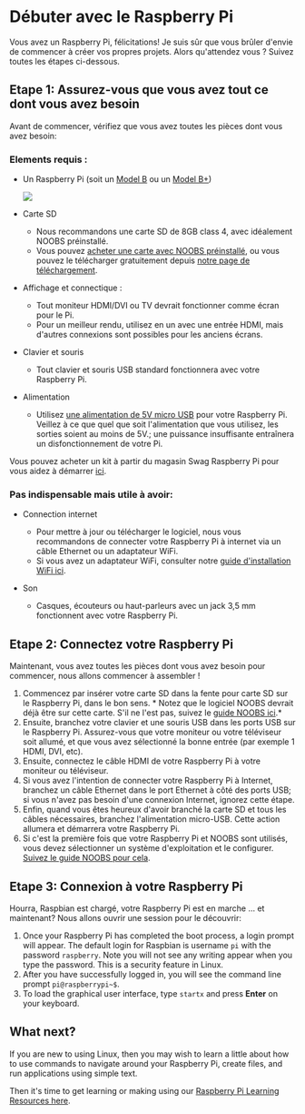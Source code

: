 # Débuter avec le Raspberry Pi

Vous avez un Raspberry Pi, félicitations! Je suis sûr que vous brûler d'envie de commencer à créer vos propres projets. Alors qu'attendez vous ? Suivez toutes les étapes ci-dessous.

## Etape 1: Assurez-vous que vous avez tout ce dont vous avez besoin

Avant de commencer, vérifiez que vous avez toutes les pièces dont vous avez besoin:

### Elements requis :

- Un Raspberry Pi (soit un [Model B](http://www.raspberrypi.org/product/model-b/) ou un  [Model B+](http://www.raspberrypi.org/product/model-b-plus/))

	![](images/Raspberry-Pis.jpg)

- Carte SD
	- Nous recommandons une carte SD de 8GB class 4, avec idéalement NOOBS préinstallé. 
	- Vous pouvez [acheter une carte avec NOOBS préinstallé](http://swag.raspberrypi.org/collections/frontpage/products/noobs-8gb-sd-card), ou vous pouvez le télécharger gratuitement depuis [notre page de téléchargement](http://www.raspberrypi.org/downloads/).
	
- Affichage et connectique :
	- Tout moniteur HDMI/DVI ou TV devrait fonctionner comme écran pour le Pi. 
	- Pour un meilleur rendu, utilisez en un avec une entrée HDMI, mais d'autres connexions sont possibles pour les anciens écrans. 
	
- Clavier et souris
	- Tout clavier et souris USB standard fonctionnera avec votre Raspberry Pi.
	
- Alimentation
	- Utilisez [une alimentation de 5V micro USB](http://swag.raspberrypi.org/collections/pi-kits/products/raspberry-pi-universal-power-supply) pour votre Raspberry Pi. Veillez à ce que quel que soit l'alimentation que vous utilisez, les sorties soient au moins de 5V.; une puissance insuffisante entraînera un disfonctionnement de votre Pi.

Vous pouvez acheter un kit à partir du magasin Swag Raspberry Pi pour vous aidez à démarrer [ici](http://swag.raspberrypi.org/collections/frontpage/products/b-raspberry-pi-starter-kit).

### Pas indispensable mais utile à avoir:

- Connection internet
	- Pour mettre à jour ou télécharger le logiciel, nous vous recommandons de connecter votre Raspberry Pi à internet via un câble Ethernet ou un adaptateur WiFi.
	- Si vous avez un adaptateur WiFi, consulter notre [guide d'installation WiFi  ici](http://www.raspberrypi.org/documentation/configuration/wireless/README.md).

- Son
	- Casques, écouteurs ou haut-parleurs avec un jack 3,5 mm fonctionnent avec votre Raspberry Pi.

	
## Etape 2: Connectez votre Raspberry Pi

Maintenant, vous avez toutes les pièces dont vous avez besoin pour commencer, nous allons commencer à assembler !

1. Commencez par insérer votre carte SD dans la fente pour carte SD sur le Raspberry Pi, dans le bon sens. * Notez que le logiciel NOOBS devrait déjà être sur cette carte. S'il ne l'est pas, suivez le [guide NOOBS  ici](http://www.raspberrypi.org/help/noobs-setup/).*
1. Ensuite, branchez votre clavier et une souris USB dans les ports USB sur le Raspberry Pi. Assurez-vous que votre moniteur ou votre téléviseur soit allumé, et que vous avez sélectionné la bonne entrée (par exemple 1 HDMI, DVI, etc).
1. Ensuite, connectez le câble HDMI de votre Raspberry Pi à votre moniteur ou téléviseur.
1. Si vous avez l'intention de connecter votre Raspberry Pi à Internet, branchez un câble Ethernet dans le port Ethernet à côté des ports USB; si vous n'avez pas besoin d'une connexion Internet, ignorez cette étape.
1. Enfin, quand vous êtes heureux d'avoir branché la carte SD et tous les câbles  nécessaires, branchez l'alimentation micro-USB. Cette action allumera et démarrera votre Raspberry Pi.
1. Si c'est la première fois que votre Raspberry Pi et NOOBS sont utilisés, vous devez sélectionner un système d'exploitation et le configurer. [Suivez le guide NOOBS pour cela](http://www.raspberrypi.org/help/noobs-setup/).

## Etape 3: Connexion à votre Raspberry Pi

Hourra, Raspbian est chargé, votre Raspberry Pi est en marche ... et maintenant? Nous allons ouvrir une session pour le découvrir:

1. Once your Raspberry Pi has completed the boot process, a login prompt will appear. The default login for Raspbian is username `pi` with the password `raspberry`. Note you will not see any writing appear when you type the password. This is a security feature in Linux.
1. After you have successfully logged in, you will see the command line prompt `pi@raspberrypi~$`.
1. To load the graphical user interface, type `startx` and press **Enter** on your keyboard.
	
	
## What next?

If you are new to using Linux, then you may wish to learn a little about how to use commands to navigate around your Raspberry Pi, create files, and run applications using simple text.

Then it's time to get learning or making using our [Raspberry Pi Learning Resources here](http://www.raspberrypi.org/resources/).

